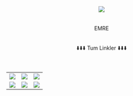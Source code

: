 <div align=center><img src=https://images.app.goo.gl/Xtiz8GSTSFy7WY8d7>
</div>
<br><br>
<div align=center>EMRE</div>
<table class="center">
<tr>
<br><br>
<div style=text-align:center;> ⬇️⬇️⬇️ Tum Linkler ⬇️⬇️⬇️  </div></tr>
<br><br>
<tr>
<td><a href="https://m.youtube.com/channel/UCgFoff2N0UD6ifXwnQBSmGA">
<img src="https://img.shields.io/badge/YouTube-FF0000?style=for-the-badge&logo=youtube&logoColor=black">
</a>
<td><a href="https://twitch.tv/emres_01">
<img src="https://img.shields.io/badge/Twitch-9146FF?style=for-the-badge&logo=twitch&logoColor=black">
</a>
<td><a href="https://discord.gg/7VebedVpbw">
<img src="https://img.shields.io/badge/Discord-7289DA?style=for-the-badge&logo=discord&logoColor=black">
</a>
</tr>
<tr>
<td>
<a href="https://instagram.com/priww.emre_01">
<img src="https://img.shields.io/badge/Instagram-E4405F?style=for-the-badge&logo=instagram&logoColor=black">
</a><td><a href="https://mobile.twitter.com/Uch1ha0">
<img src="https://img.shields.io/badge/Twitter-1DA1F2?style=for-the-badge&logo=twitter&logoColor=black">
</a>
<td>
<a href="https://github.com/Uch1haEmre"
><img src="https://img.shields.io/badge/GitHub-7289DA?style=for-the-badge&logo=github&logoColor=black">
</a>
</tr>
</table>
